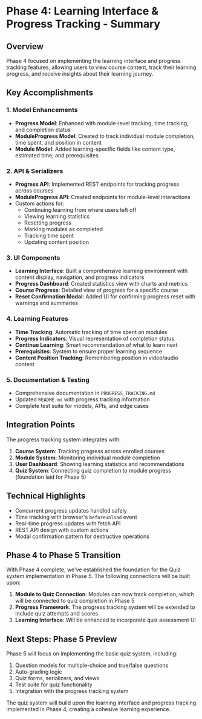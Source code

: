 # Phase 4: Learning Interface & Progress Tracking - Summary

## Overview

Phase 4 focused on implementing the learning interface and progress tracking features, allowing users to view course content, track their learning progress, and receive insights about their learning journey.

## Key Accomplishments

### 1. Model Enhancements

- **Progress Model**: Enhanced with module-level tracking, time tracking, and completion status
- **ModuleProgress Model**: Created to track individual module completion, time spent, and position in content
- **Module Model**: Added learning-specific fields like content type, estimated time, and prerequisites

### 2. API & Serializers

- **Progress API**: Implemented REST endpoints for tracking progress across courses
- **ModuleProgress API**: Created endpoints for module-level interactions
- Custom actions for:
  - Continuing learning from where users left off
  - Viewing learning statistics
  - Resetting progress
  - Marking modules as completed
  - Tracking time spent
  - Updating content position

### 3. UI Components

- **Learning Interface**: Built a comprehensive learning environment with content display, navigation, and progress indicators
- **Progress Dashboard**: Created statistics view with charts and metrics
- **Course Progress**: Detailed view of progress for a specific course
- **Reset Confirmation Modal**: Added UI for confirming progress reset with warnings and summaries

### 4. Learning Features

- **Time Tracking**: Automatic tracking of time spent on modules
- **Progress Indicators**: Visual representation of completion status
- **Continue Learning**: Smart recommendation of what to learn next
- **Prerequisites**: System to ensure proper learning sequence
- **Content Position Tracking**: Remembering position in video/audio content

### 5. Documentation & Testing

- Comprehensive documentation in `PROGRESS_TRACKING.md`
- Updated `README.md` with progress tracking information
- Complete test suite for models, APIs, and edge cases

## Integration Points

The progress tracking system integrates with:

1. **Course System**: Tracking progress across enrolled courses
2. **Module System**: Monitoring individual module completion
3. **User Dashboard**: Showing learning statistics and recommendations
4. **Quiz System**: Connecting quiz completion to module progress (foundation laid for Phase 5)

## Technical Highlights

- Concurrent progress updates handled safely
- Time tracking with browser's `beforeunload` event
- Real-time progress updates with fetch API
- REST API design with custom actions
- Modal confirmation pattern for destructive operations

## Phase 4 to Phase 5 Transition

With Phase 4 complete, we've established the foundation for the Quiz system implementation in Phase 5. The following connections will be built upon:

1. **Module to Quiz Connection**: Modules can now track completion, which will be connected to quiz completion in Phase 5
2. **Progress Framework**: The progress tracking system will be extended to include quiz attempts and scores
3. **Learning Interface**: Will be enhanced to incorporate quiz assessment UI

## Next Steps: Phase 5 Preview

Phase 5 will focus on implementing the basic quiz system, including:

1. Question models for multiple-choice and true/false questions
2. Auto-grading logic
3. Quiz forms, serializers, and views
4. Test suite for quiz functionality
5. Integration with the progress tracking system

The quiz system will build upon the learning interface and progress tracking implemented in Phase 4, creating a cohesive learning experience.